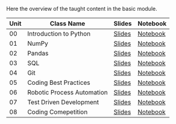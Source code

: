 Here the overview of the taught content in the basic module.

| Unit | Class Name                 | Slides     | Notebook     |
| ---- | -------------------------- | ---------- | ------------ |
| 00   | Introduction to Python     | [Slides]() | [Notebook]() |
| 01   | NumPy                      | [Slides]() | [Notebook]() |
| 02   | Pandas                     | [Slides]() | [Notebook]() |
| 03   | SQL                        | [Slides]() | [Notebook]() |
| 04   | Git                        | [Slides]() | [Notebook]() |
| 05   | Coding Best Practices      | [Slides]() | [Notebook]() |
| 06   | Robotic Process Automation | [Slides]() | [Notebook]() |
| 07   | Test Driven Development    | [Slides]() | [Notebook]() |
| 08   | Coding Comepetition        | [Slides]() | [Notebook]() |


